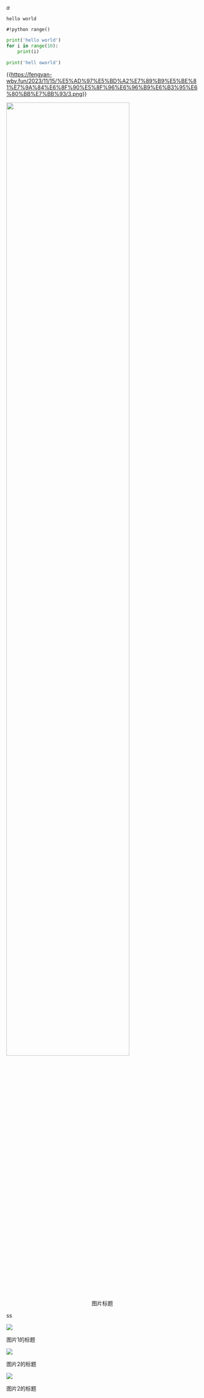 $a$

`hello world`

`#!python range()`

```python hl_lines='2 3' title="test"
print('hello world')
for i in range(10):
    print(i)
```

```python
print('hell oworld')
```

{{<https://fengyan-wby.fun/2023/11/15/%E5%AD%97%E5%BD%A2%E7%89%B9%E5%BE%81%E7%9A%84%E6%8F%90%E5%8F%96%E6%96%B9%E6%B3%95%E6%80%BB%E7%BB%93/3.png>}}

<div class="one-image-container">
    <img src="https://fengyan-wby.fun/2023/11/15/%E5%AD%97%E5%BD%A2%E7%89%B9%E5%BE%81%E7%9A%84%E6%8F%90%E5%8F%96%E6%96%B9%E6%B3%95%E6%80%BB%E7%BB%93/3.png" style="width: 80%;">
    <p style="text-align: center;">图片标题</p>
</div>

ss

<!-- <div style="text-align: center; display: block;" class="image-container"> -->
<div class="row-image-container">
    <div>
        <img src="https://fengyan-wby.fun/2023/11/15/%E5%AD%97%E5%BD%A2%E7%89%B9%E5%BE%81%E7%9A%84%E6%8F%90%E5%8F%96%E6%96%B9%E6%B3%95%E6%80%BB%E7%BB%93/3.png">
        <p>图片1的标题</p>
    </div>
    <div>
        <img src="https://fengyan-wby.fun/2023/11/15/%E5%AD%97%E5%BD%A2%E7%89%B9%E5%BE%81%E7%9A%84%E6%8F%90%E5%8F%96%E6%96%B9%E6%B3%95%E6%80%BB%E7%BB%93/3.png">
        <p>图片2的标题</p>
    </div>
    <div>
        <img src="https://fengyan-wby.fun/2023/11/15/%E5%AD%97%E5%BD%A2%E7%89%B9%E5%BE%81%E7%9A%84%E6%8F%90%E5%8F%96%E6%96%B9%E6%B3%95%E6%80%BB%E7%BB%93/3.png">
        <p>图片2的标题</p>
    </div>
</div>
<!-- </div> -->

<div class="highlight">

</dic>